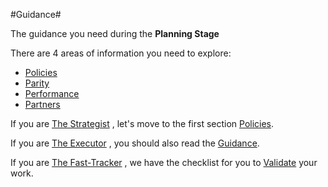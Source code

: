 #Guidance#


The guidance you need during the **Planning Stage**

There are 4 areas of information you need to explore:
- [Policies](https://github.com/Azure/AzureGlobalConnectionCenter/blob/master/PlayBook/Planning/Guidance/Policies.md)
- [Parity](https://github.com/Azure/AzureGlobalConnectionCenter/blob/master/PlayBook/Planning/Guidance/Parity.md)
- [Performance](https://github.com/Azure/AzureGlobalConnectionCenter/blob/master/PlayBook/Planning/Guidance/Performance.md)
- [Partners](https://github.com/Azure/AzureGlobalConnectionCenter/blob/master/PlayBook/Planning/Guidance/Partners.md)

	
If you are [The Strategist](https://github.com/Azure/AzureGlobalConnectionCenter/blob/master/PlayBook/Playbook%20Overview/Target%20Personas.md) , let's move to the first section [Policies](https://github.com/Azure/AzureGlobalConnectionCenter/blob/master/PlayBook/Planning/Guidance/Policies.md).

If you are [The Executor](https://github.com/Azure/AzureGlobalConnectionCenter/blob/master/PlayBook/Playbook%20Overview/Target%20Personas.md) , you should also read the [Guidance](https://github.com/Azure/AzureGlobalConnectionCenter/blob/master/PlayBook/Planning/Explore/Explore.md).

If you are [The Fast-Tracker](https://github.com/Azure/AzureGlobalConnectionCenter/blob/master/PlayBook/Playbook%20Overview/Target%20Personas.md) , we have the checklist for you to [Validate](https://github.com/Azure/AzureGlobalConnectionCenter/blob/master/PlayBook/Planning/Validate.md) your work.
